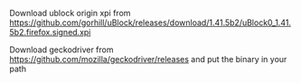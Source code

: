 Download ublock origin xpi from https://github.com/gorhill/uBlock/releases/download/1.41.5b2/uBlock0_1.41.5b2.firefox.signed.xpi

Download geckodriver from https://github.com/mozilla/geckodriver/releases and put the binary in your path

